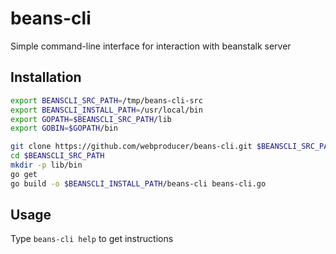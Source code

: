 # beans-cli

Simple command-line interface for interaction with beanstalk server

## Installation
```bash
export BEANSCLI_SRC_PATH=/tmp/beans-cli-src
export BEANSCLI_INSTALL_PATH=/usr/local/bin
export GOPATH=$BEANSCLI_SRC_PATH/lib
export GOBIN=$GOPATH/bin

git clone https://github.com/webproducer/beans-cli.git $BEANSCLI_SRC_PATH
cd $BEANSCLI_SRC_PATH
mkdir -p lib/bin
go get
go build -o $BEANSCLI_INSTALL_PATH/beans-cli beans-cli.go
```

## Usage

Type `beans-cli help` to get instructions
